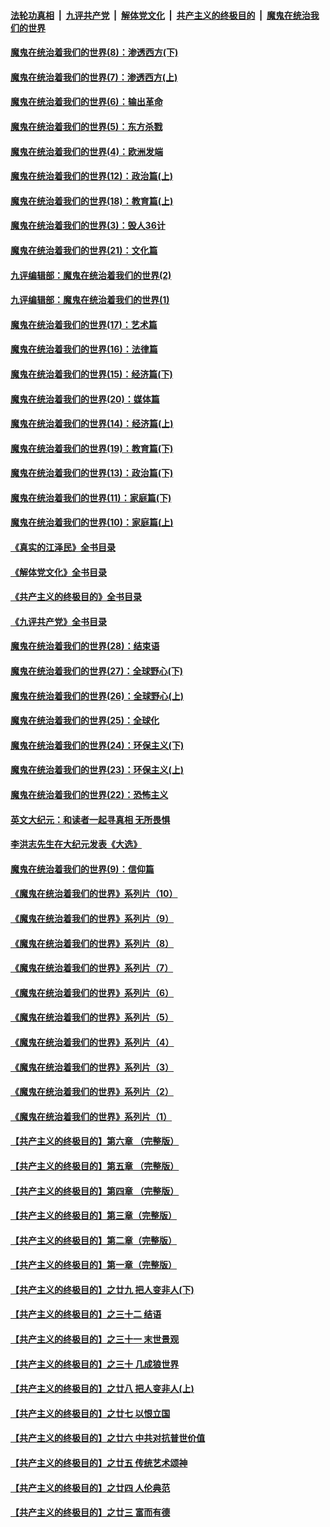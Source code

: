 ####  [法轮功真相](../../../../basic/blob/master/README.md?t=10241303) &nbsp;|&nbsp; [九评共产党](../../../../9ping.md/blob/master/README.md?t=10241303) &nbsp;|&nbsp; [解体党文化](../../../../jtdwh.md/blob/master/README.md?t=10241303)  &nbsp;|&nbsp; [共产主义的终极目的](../../../../gczydzjmd.md/blob/master/README.md?t=10241303) &nbsp;|&nbsp; [魔鬼在统治我们的世界](../../../../mgztzwmdsj.md/blob/master/README.md?t=10241303) 

#### [魔鬼在统治着我们的世界(8)：渗透西方(下)](../pages/nsc422/n10429603.md?t=10241303) 

#### [魔鬼在统治着我们的世界(7)：渗透西方(上)](../pages/nsc422/n10426013.md?t=10241303) 

#### [魔鬼在统治着我们的世界(6)：输出革命](../pages/nsc422/n10421536.md?t=10241303) 

#### [魔鬼在统治着我们的世界(5)：东方杀戮](../pages/nsc422/n10417707.md?t=10241303) 

#### [魔鬼在统治着我们的世界(4)：欧洲发端](../pages/nsc422/n10414890.md?t=10241303) 

#### [魔鬼在统治着我们的世界(12)：政治篇(上)](../pages/nsc422/n10444576.md?t=10241303) 

#### [魔鬼在统治着我们的世界(18)：教育篇(上)](../pages/nsc422/n10526970.md?t=10241303) 

#### [魔鬼在统治着我们的世界(3)：毁人36计](../pages/nsc422/n10411583.md?t=10241303) 

#### [魔鬼在统治着我们的世界(21)：文化篇](../pages/nsc422/n10597706.md?t=10241303) 

#### [九评编辑部：魔鬼在统治着我们的世界(2)](../pages/nsc422/n10410036.md?t=10241303) 

#### [九评编辑部：魔鬼在统治着我们的世界(1)](../pages/nsc422/n10406825.md?t=10241303) 

#### [魔鬼在统治着我们的世界(17)：艺术篇](../pages/nsc422/n10499093.md?t=10241303) 

#### [魔鬼在统治着我们的世界(16)：法律篇](../pages/nsc422/n10485969.md?t=10241303) 

#### [魔鬼在统治着我们的世界(15)：经济篇(下)](../pages/nsc422/n10469975.md?t=10241303) 

#### [魔鬼在统治着我们的世界(20)：媒体篇](../pages/nsc422/n10586579.md?t=10241303) 

#### [魔鬼在统治着我们的世界(14)：经济篇(上)](../pages/nsc422/n10457370.md?t=10241303) 

#### [魔鬼在统治着我们的世界(19)：教育篇(下)](../pages/nsc422/n10564808.md?t=10241303) 

#### [魔鬼在统治着我们的世界(13)：政治篇(下)](../pages/nsc422/n10448270.md?t=10241303) 

#### [魔鬼在统治着我们的世界(11)：家庭篇(下)](../pages/nsc422/n10440961.md?t=10241303) 

#### [魔鬼在统治着我们的世界(10)：家庭篇(上)](../pages/nsc422/n10435448.md?t=10241303) 

#### [《真实的江泽民》全书目录](../pages/nsc422/n13721399.md?t=10241303) 

#### [《解体党文化》全书目录](../pages/nsc422/n13721157.md?t=10241303) 

#### [《共产主义的终极目的》全书目录](../pages/nsc422/n13721048.md?t=10241303) 

#### [《九评共产党》全书目录](../pages/nsc422/n13708085.md?t=10241303) 

#### [魔鬼在统治着我们的世界(28)：结束语](../pages/nsc422/n10936246.md?t=10241303) 

#### [魔鬼在统治着我们的世界(27)：全球野心(下)](../pages/nsc422/n10928319.md?t=10241303) 

#### [魔鬼在统治着我们的世界(26)：全球野心(上)](../pages/nsc422/n10900318.md?t=10241303) 

#### [魔鬼在统治着我们的世界(25)：全球化](../pages/nsc422/n10788205.md?t=10241303) 

#### [魔鬼在统治着我们的世界(24)：环保主义(下)](../pages/nsc422/n10695307.md?t=10241303) 

#### [魔鬼在统治着我们的世界(23)：环保主义(上)](../pages/nsc422/n10688613.md?t=10241303) 

#### [魔鬼在统治着我们的世界(22)：恐怖主义](../pages/nsc422/n10614727.md?t=10241303) 

#### [英文大纪元：和读者一起寻真相 无所畏惧](../pages/nsc422/n12542027.md?t=10241303) 

#### [李洪志先生在大纪元发表《大选》](../pages/nsc422/n12534746.md?t=10241303) 

#### [魔鬼在统治着我们的世界(9)：信仰篇](../pages/nsc422/n10432159.md?t=10241303) 

#### [《魔鬼在统治着我们的世界》系列片（10）](../pages/nsc422/n12292670.md?t=10241303) 

#### [《魔鬼在统治着我们的世界》系列片（9）](../pages/nsc422/n12290859.md?t=10241303) 

#### [《魔鬼在统治着我们的世界》系列片（8）](../pages/nsc422/n12287445.md?t=10241303) 

#### [《魔鬼在统治着我们的世界》系列片（7）](../pages/nsc422/n12283425.md?t=10241303) 

#### [《魔鬼在统治着我们的世界》系列片（6）](../pages/nsc422/n12282314.md?t=10241303) 

#### [《魔鬼在统治着我们的世界》系列片（5）](../pages/nsc422/n12281419.md?t=10241303) 

#### [《魔鬼在统治着我们的世界》系列片（4）](../pages/nsc422/n12274024.md?t=10241303) 

#### [《魔鬼在统治着我们的世界》系列片（3）](../pages/nsc422/n12271322.md?t=10241303) 

#### [《魔鬼在统治着我们的世界》系列片（2）](../pages/nsc422/n12269049.md?t=10241303) 

#### [《魔鬼在统治着我们的世界》系列片（1）](../pages/nsc422/n12267575.md?t=10241303) 

#### [【共产主义的终极目的】第六章 （完整版）](../pages/nsc422/n11428913.md?t=10241303) 

#### [【共产主义的终极目的】第五章 （完整版）](../pages/nsc422/n11428912.md?t=10241303) 

#### [【共产主义的终极目的】第四章 （完整版）](../pages/nsc422/n11428907.md?t=10241303) 

#### [【共产主义的终极目的】第三章（完整版）](../pages/nsc422/n11428848.md?t=10241303) 

#### [【共产主义的终极目的】第二章（完整版）](../pages/nsc422/n11428831.md?t=10241303) 

#### [【共产主义的终极目的】第一章（完整版）](../pages/nsc422/n11417651.md?t=10241303) 

#### [【共产主义的终极目的】之廿九 把人变非人(下)](../pages/nsc422/n11344140.md?t=10241303) 

#### [【共产主义的终极目的】之三十二 结语](../pages/nsc422/n11360535.md?t=10241303) 

#### [【共产主义的终极目的】之三十一 末世景观](../pages/nsc422/n11351129.md?t=10241303) 

#### [【共产主义的终极目的】之三十 几成狼世界](../pages/nsc422/n11348280.md?t=10241303) 

#### [【共产主义的终极目的】之廿八 把人变非人(上)](../pages/nsc422/n11340492.md?t=10241303) 

#### [【共产主义的终极目的】之廿七 以恨立国](../pages/nsc422/n11336944.md?t=10241303) 

#### [【共产主义的终极目的】之廿六 中共对抗普世价值](../pages/nsc422/n11324785.md?t=10241303) 

#### [【共产主义的终极目的】之廿五 传统艺术颂神](../pages/nsc422/n11296396.md?t=10241303) 

#### [【共产主义的终极目的】之廿四 人伦典范](../pages/nsc422/n11296397.md?t=10241303) 

#### [【共产主义的终极目的】之廿三 富而有德](../pages/nsc422/n11283598.md?t=10241303) 

